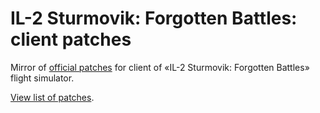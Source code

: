 # IL-2 Sturmovik: Forgotten Battles: client patches

Mirror of [official patches](http://forum.1cpublishing.eu/forumdisplay.php?f=202) for client of «IL-2 Sturmovik: Forgotten Battles» flight simulator.

[View list of patches](https://github.com/IL2HorusTeam/il2fb-client-patches/releases).
